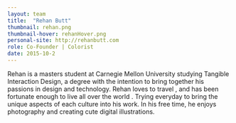 ```yaml
---
layout: team
title:  "Rehan Butt"
thumbnail: rehan.png
thumbnail-hover: rehanHover.png
personal-site: http://rehanbutt.com
role: Co-Founder | Colorist
date: 2015-10-2
---
```

Rehan is a masters student at Carnegie Mellon University studying Tangible Interaction Design, a degree with the intention to bring together his passions in design <span class="emoji emoji-palette"></span> and technology.<span class="emoji emoji-computer"></span> Rehan loves to travel <span class="emoji emoji-airplane"></span>, and has been fortunate enough to live all over the world <span class="emoji emoji-globe_asia"></span>. Trying everyday to bring the unique aspects of each culture into his work. In his free time, he enjoys photography <span class="emoji emoji-camera"></span> and creating cute digital illustrations.<span class="emoji emoji-penguin_head"></span>